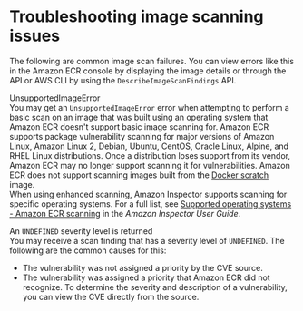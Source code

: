 # Troubleshooting image scanning issues<a name="image-scanning-troubleshooting"></a>

The following are common image scan failures\. You can view errors like this in the Amazon ECR console by displaying the image details or through the API or AWS CLI by using the `DescribeImageScanFindings` API\.

UnsupportedImageError  
You may get an `UnsupportedImageError` error when attempting to perform a basic scan on an image that was built using an operating system that Amazon ECR doesn't support basic image scanning for\. Amazon ECR supports package vulnerability scanning for major versions of Amazon Linux, Amazon Linux 2, Debian, Ubuntu, CentOS, Oracle Linux, Alpine, and RHEL Linux distributions\. Once a distribution loses support from its vendor, Amazon ECR may no longer support scanning it for vulnerabilities\. Amazon ECR does not support scanning images built from the [Docker scratch](https://hub.docker.com/_/scratch) image\.  
When using enhanced scanning, Amazon Inspector supports scanning for specific operating systems\. For a full list, see [Supported operating systems \- Amazon ECR scanning](https://docs.aws.amazon.com/inspector/latest/user/supported.html#supported-os) in the *Amazon Inspector User Guide*\.

An `UNDEFINED` severity level is returned  
You may receive a scan finding that has a severity level of `UNDEFINED`\. The following are the common causes for this:  
+ The vulnerability was not assigned a priority by the CVE source\.
+ The vulnerability was assigned a priority that Amazon ECR did not recognize\.
To determine the severity and description of a vulnerability, you can view the CVE directly from the source\.